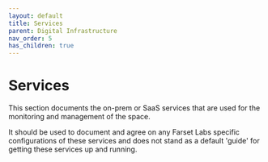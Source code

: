 ```yaml
---
layout: default
title: Services
parent: Digital Infrastructure
nav_order: 5
has_children: true
---
```


# Services

This section documents the on-prem or SaaS services that are used for the monitoring and management of the space. 

It should be used to document and agree on any Farset Labs specific configurations of these services and does not stand as a default 'guide' for getting these services up and running.